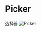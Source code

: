 # Picker
选择器
![Picker](https://raw.githubusercontent.com/kongdewen1994/Picker/master/test/img/picker.png) 
